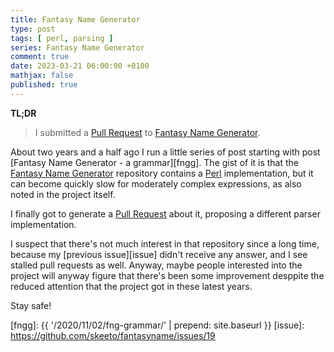 ```yaml
---
title: Fantasy Name Generator
type: post
tags: [ perl, parsing ]
series: Fantasy Name Generator
comment: true
date: 2023-03-21 06:00:00 +0100
mathjax: false
published: true
---
```


**TL;DR**

> I submitted a [Pull Request][pr] to [Fantasy Name Generator][].

About two years and a half ago I run a little series of post starting with
post [Fantasy Name Generator - a grammar][fngg]. The gist of it is that the
[Fantasy Name Generator][] repository contains a [Perl][] implementation,
but it can become quickly slow for moderately complex expressions, as also
noted in the project itself.

I finally got to generate a [Pull Request][pr] about it, proposing a
different parser implementation.

I suspect that there's not much interest in that repository since a long
time, because my [previous issue][issue] didn't receive any answer, and I
see stalled pull requests as well. Anyway, maybe people interested into the
project will anyway figure that there's been some improvement desppite the
reduced attention that the project got in these latest years.

Stay safe!

[Perl]: https://www.perl.org/
[Raku]: https://raku.org/
[Fantasy Name Generator]: https://github.com/skeeto/fantasyname
[pr]: https://github.com/skeeto/fantasyname/pull/20
[fngg]: {{ '/2020/11/02/fng-grammar/' | prepend: site.baseurl }}
[issue]: https://github.com/skeeto/fantasyname/issues/19

